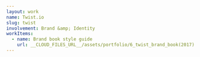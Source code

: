 ```yaml
---
layout: work
name: Twist.io
slug: twist
involvement: Brand &amp; Identity
workItems:
  - name: Brand book style guide
    url: __CLOUD_FILES_URL__/assets/portfolio/6_twist_brand_book(2017).pdf
---
```

